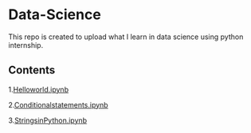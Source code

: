 # Data-Science
This repo is created to upload what I learn in data science using python internship.

## Contents

1.[Helloworld.ipynb](Helloword.ipynb)

2.[Conditionalstatements.ipynb](Conditionalstatements.ipynb)

3.[StringsinPython.ipynb](StringsinPython.ipynb)
